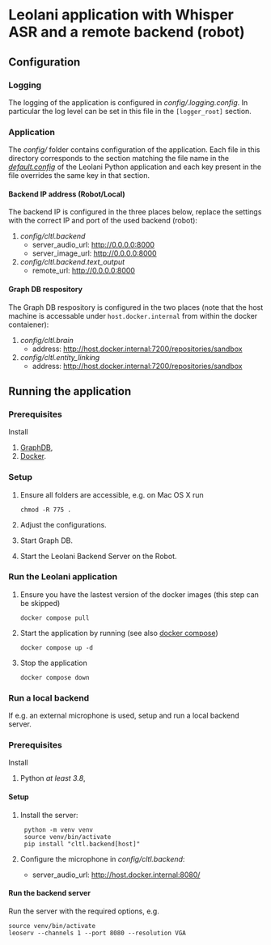 # Leolani application with Whisper ASR and a remote backend (robot)

## Configuration

### Logging

The logging of the application is configured in _config/.logging.config_. In particular the log level can be set in this
file in the `[logger_root]` section.

### Application

The _config/_ folder contains configuration of the application. Each file in this directory corresponds to the section
matching the file name in the [_default.config_](https://github.com/leolani/cltl-leolani-app/tree/main/py-app/config)
of the Leolani Python application and each key present in the file overrides the same key in that section.

#### Backend IP address (Robot/Local)

The backend IP is configured in the three places below, replace the settings with the correct IP and port of the used backend
(robot):

1. _config/cltl.backend_
   * server_audio_url: http://0.0.0.0:8000
   * server_image_url: http://0.0.0.0:8000
2. _config/cltl.backend.text_output_
   * remote_url: http://0.0.0.0:8000

#### Graph DB respository

The Graph DB respository is configured in the two places (note that the host machine is accessable under `host.docker.internal`
from within the docker contaiener):

1. _config/cltl.brain_
   * address: http://host.docker.internal:7200/repositories/sandbox
2. _config/cltl.entity_linking_
   * address: http://host.docker.internal:7200/repositories/sandbox

## Running the application

### Prerequisites

Install
1. [GraphDB](https://www.ontotext.com/products/graphdb/download),
2. [Docker](https://www.docker.com/).

### Setup

1. Ensure all folders are accessible, e.g. on Mac OS X run 
       
       chmod -R 775 .

2. Adjust the configurations.
3. Start Graph DB.
4. Start the Leolani Backend Server on the Robot.

### Run the Leolani application

1. Ensure you have the lastest version of the docker images (this step can be skipped)
        
       docker compose pull

2. Start the application by running (see also [docker compose](https://docs.docker.com/compose/))

       docker compose up -d

3. Stop the application

       docker compose down

### Run a local backend

If e.g. an external microphone is used, setup and run a local backend server.

### Prerequisites

Install
1. Python *at least 3.8*,

#### Setup

1. Install the server:

        python -m venv venv
        source venv/bin/activate
        pip install "cltl.backend[host]"

1. Configure the microphone in _config/cltl.backend_:
   * server_audio_url: http://host.docker.internal:8080/

#### Run the backend server

Run the server with the required options, e.g.

    source venv/bin/activate
    leoserv --channels 1 --port 8080 --resolution VGA

